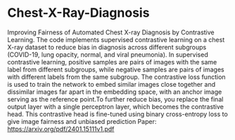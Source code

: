 # Chest-X-Ray-Diagnosis
Improving Fairness of Automated Chest X-ray Diagnosis by Contrastive Learning. The code implements supervised contrastive learning on a chest X-ray dataset to reduce bias in diagnosis across different subgroups (COVID-19, lung opacity, normal, and viral pneumonia). In supervised contrastive learning, positive samples are pairs of images with the same label from different subgroups, while negative samples are pairs of images with different labels from the same subgroup. The contrastive loss function is used to train the network to embed similar images close together and dissimilar images far apart in the embedding space, with an anchor image serving as the reference point.To further reduce bias, you replace the final output layer with a single perceptron layer, which becomes the contrastive head. This contrastive head is fine-tuned using binary cross-entropy loss to give image fairness and unbiased prediction
Paper: https://arxiv.org/pdf/2401.15111v1.pdf
